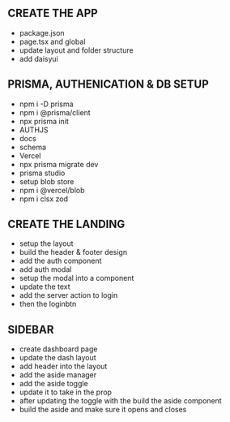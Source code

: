 ## CREATE THE APP
- package.json
- page.tsx and global
- update layout and folder structure
- add daisyui
 


## PRISMA, AUTHENICATION & DB SETUP
- npm i -D prisma
- npm i @prisma/client
- npx prisma init
- AUTHJS
- docs
- schema
- Vercel
- npx prisma migrate dev
- prisma studio
- setup blob store
- npm i @vercel/blob
- npm i clsx zod

## CREATE THE LANDING
- setup the layout
- build the header & footer design
- add the auth component
- add auth modal
- setup the modal into a component
- update the text
- add the server action to login
- then the loginbtn
 


## SIDEBAR
- create dashboard page
- update the dash layout
- add header into the layout
- add the aside manager
- add the aside toggle
- update it to take in the prop
- after updating the toggle with the build the aside component
- build the aside and make sure it opens and closes


